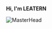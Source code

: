 **Hi, I'm LEATERN** 

![MasterHead](https://cdn.discordapp.com/attachments/703089193764782180/1429660233021784064/NaffCpT.png?ex=68f6f259&is=68f5a0d9&hm=a35506c18ef81eb90414d970fe6ee2c5af424b24aa55d053b50965a57b8ebac5&)

